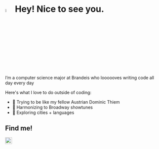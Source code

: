 <h1><a href="https://www.gautamkrishnar.com/"><img src="https://media.giphy.com/media/hvRJCLFzcasrR4ia7z/giphy.gif" width="5%"></a> Hey! Nice to see you.</h1>

I’m a computer science major at Brandeis who loooooves writing code all day every day

Here's what I love to do outside of coding:
- 🎾 Trying to be like my fellow Austrian Dominic Thiem
- 🎤 Harmonizing to Broadway showtunes
- 🌆 Exploring cities + languages

<h2>Find me!</h2>
<img align="left" alt="Deborah's LinkedIN" width="22px" src="https://raw.githubusercontent.com/peterthehan/peterthehan/master/assets/linkedin.svg" /> <a href="https://www.linkedin.com/in/deborahengelberg/"> 



<!---
DeborahEngelberg/DeborahEngelberg is a ✨ special ✨ repository because its `README.md` (this file) appears on your GitHub profile.
You can click the Preview link to take a look at your changes.
--->

